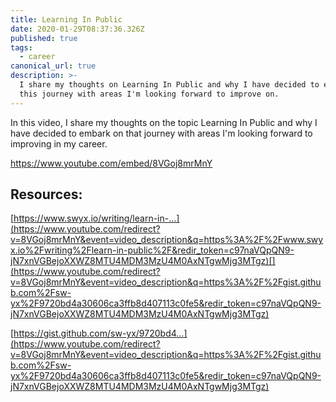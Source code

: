 ```yaml
---
title: Learning In Public
date: 2020-01-29T08:37:36.326Z
published: true
tags:
  - career
canonical_url: true
description: >-
  I share my thoughts on Learning In Public and why I have decided to embark on
  this journey with areas I'm looking forward to improve on.
---
```

In this video, I share my thoughts on the topic Learning In Public and why I have decided to embark on that journey with areas I'm looking forward to improving in my career. 



https://www.youtube.com/embed/8VGoj8mrMnY



## Resources:[](https://www.youtube.com/redirect?v=8VGoj8mrMnY&event=video_description&q=https%3A%2F%2Fwww.swyx.io%2Fwriting%2Flearn-in-public%2F&redir_token=c97naVQpQN9-jN7xnVGBejoXXWZ8MTU4MDM3MzU4M0AxNTgwMjg3MTgz)

[https://www.swyx.io/writing/learn-in-...](https://www.youtube.com/redirect?v=8VGoj8mrMnY&event=video_description&q=https%3A%2F%2Fwww.swyx.io%2Fwriting%2Flearn-in-public%2F&redir_token=c97naVQpQN9-jN7xnVGBejoXXWZ8MTU4MDM3MzU4M0AxNTgwMjg3MTgz)[](https://www.youtube.com/redirect?v=8VGoj8mrMnY&event=video_description&q=https%3A%2F%2Fgist.github.com%2Fsw-yx%2F9720bd4a30606ca3ffb8d407113c0fe5&redir_token=c97naVQpQN9-jN7xnVGBejoXXWZ8MTU4MDM3MzU4M0AxNTgwMjg3MTgz)

[https://gist.github.com/sw-yx/9720bd4...](https://www.youtube.com/redirect?v=8VGoj8mrMnY&event=video_description&q=https%3A%2F%2Fgist.github.com%2Fsw-yx%2F9720bd4a30606ca3ffb8d407113c0fe5&redir_token=c97naVQpQN9-jN7xnVGBejoXXWZ8MTU4MDM3MzU4M0AxNTgwMjg3MTgz)
